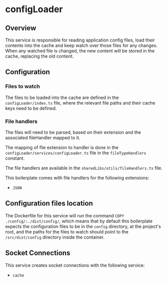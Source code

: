 # configLoader

## Overview

This service is responsible for reading application config files, load their contents into the cache and keep watch over those files for any changes.  
When any watched file is changed, the new content will be stored in the cache, replacing the old content.  

## Configuration

### Files to watch

The files to be loaded into the cache are defined in the `configLoader/index.ts` file, where the relevant file paths and their cache keys need to be defined.  

### File handlers

The files will need to be parsed, based on their extension and the associated fileHandler mapped to it.  

The mapping of file extension to handler is done in the `configLoader/services/configLoader.ts` file in the `fileTypeHandlers` constant.  

The file handlers are available in the `sharedLibs/utils/fileHandlers.ts` file.

This boilerplate comes with file handlers for the following extensions:  

- `JSON`

## Configuration files location

The Dockerfile for this service will run the command `COPY ./config/:./dist/config/`, which means that by default this boilerplate expects the configuration files to be in the `config` directory, at the project's root, and the paths for the files to watch should point to the `/src/dist/config` directory inside the container.

## Socket Connections

This service creates socket connections with the following service:  

- `cache`